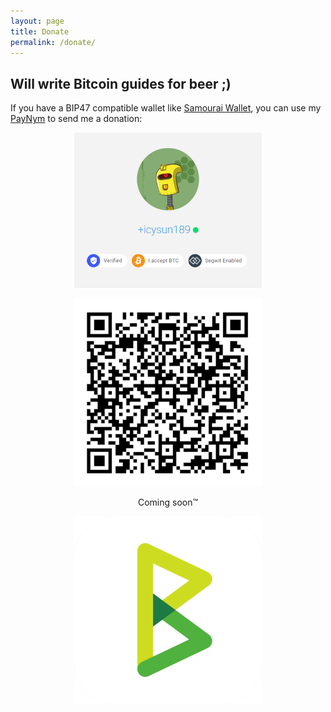 ```yaml
---
layout: page
title: Donate
permalink: /donate/
---
```


## Will write Bitcoin guides for beer ;)

If you have a BIP47 compatible wallet like [Samourai Wallet](https://samouraiwallet.com/download), you can use my [PayNym](https://paynym.is/+icysun189) to send me a donation:

<p align="center">
<img src="/assets/PayNym2_1.png">
</p>

<p align="center">
<img src="/assets/icysun189QRcode1.png"> 
</p>
 
<p align="center">
Coming soon™
 </p>

<p align="center">
 <img width="300" height="300" src="/assets/BTCPayServerLogo.png">
</p>
